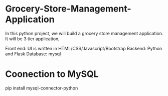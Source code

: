 # Grocery-Store-Management-Application

In this python project, we will build a grocery store management application. It will be 3 tier application,

Front end: UI is written in HTML/CSS/Javascript/Bootstrap
Backend: Python and Flask
Database: mysql

# Coonection to MySQL
pip install mysql-connector-python

